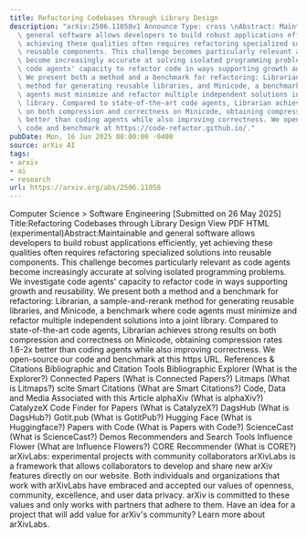 ```yaml
---
title: Refactoring Codebases through Library Design
description: "arXiv:2506.11058v1 Announce Type: cross \nAbstract: Maintainable and\
  \ general software allows developers to build robust applications efficiently, yet\
  \ achieving these qualities often requires refactoring specialized solutions into\
  \ reusable components. This challenge becomes particularly relevant as code agents\
  \ become increasingly accurate at solving isolated programming problems. We investigate\
  \ code agents' capacity to refactor code in ways supporting growth and reusability.\
  \ We present both a method and a benchmark for refactoring: Librarian, a sample-and-rerank\
  \ method for generating reusable libraries, and Minicode, a benchmark where code\
  \ agents must minimize and refactor multiple independent solutions into a joint\
  \ library. Compared to state-of-the-art code agents, Librarian achieves strong results\
  \ on both compression and correctness on Minicode, obtaining compression rates 1.6-2x\
  \ better than coding agents while also improving correctness. We open-source our\
  \ code and benchmark at https://code-refactor.github.io/."
pubDate: Mon, 16 Jun 2025 00:00:00 -0400
source: arXiv AI
tags:
- arxiv
- ai
- research
url: https://arxiv.org/abs/2506.11058
---
```


Computer Science > Software Engineering
[Submitted on 26 May 2025]
Title:Refactoring Codebases through Library Design
View PDF HTML (experimental)Abstract:Maintainable and general software allows developers to build robust applications efficiently, yet achieving these qualities often requires refactoring specialized solutions into reusable components. This challenge becomes particularly relevant as code agents become increasingly accurate at solving isolated programming problems. We investigate code agents' capacity to refactor code in ways supporting growth and reusability. We present both a method and a benchmark for refactoring: Librarian, a sample-and-rerank method for generating reusable libraries, and Minicode, a benchmark where code agents must minimize and refactor multiple independent solutions into a joint library. Compared to state-of-the-art code agents, Librarian achieves strong results on both compression and correctness on Minicode, obtaining compression rates 1.6-2x better than coding agents while also improving correctness. We open-source our code and benchmark at this https URL.
References & Citations
Bibliographic and Citation Tools
Bibliographic Explorer (What is the Explorer?)
Connected Papers (What is Connected Papers?)
Litmaps (What is Litmaps?)
scite Smart Citations (What are Smart Citations?)
Code, Data and Media Associated with this Article
alphaXiv (What is alphaXiv?)
CatalyzeX Code Finder for Papers (What is CatalyzeX?)
DagsHub (What is DagsHub?)
Gotit.pub (What is GotitPub?)
Hugging Face (What is Huggingface?)
Papers with Code (What is Papers with Code?)
ScienceCast (What is ScienceCast?)
Demos
Recommenders and Search Tools
Influence Flower (What are Influence Flowers?)
CORE Recommender (What is CORE?)
arXivLabs: experimental projects with community collaborators
arXivLabs is a framework that allows collaborators to develop and share new arXiv features directly on our website.
Both individuals and organizations that work with arXivLabs have embraced and accepted our values of openness, community, excellence, and user data privacy. arXiv is committed to these values and only works with partners that adhere to them.
Have an idea for a project that will add value for arXiv's community? Learn more about arXivLabs.